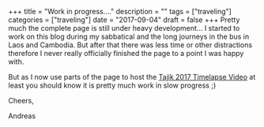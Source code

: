 +++
title = "Work in progress...."
description = ""
tags = ["traveling"]
categories = ["traveling"]
date = "2017-09-04"
draft = false
+++
Pretty much the complete page is still under heavy development... I started to work on this blog during my sabbatical and the long journeys in the bus in Laos and Cambodia. But after that there was less time or other distractions therefore I never really officially finished the page to a point I was happy with. 

But as I now use parts of the page to host the <a href='{{< relref "page/tr2017.md" >}}'>Tajik 2017 Timelapse Video</a> at least you should know it is pretty much work in slow progress ;)

Cheers,

Andreas